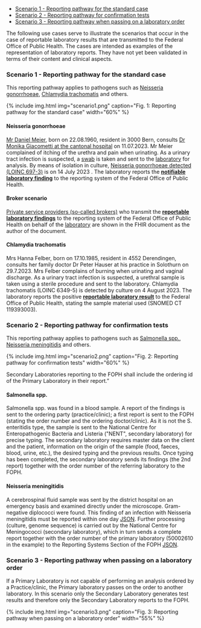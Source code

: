 - [Scenario 1 - Reporting pathway for the standard case](#scenario-1---reporting-pathway-for-the-standard-case)
- [Scenario 2 - Reporting pathway for confirmation tests](#scenario-2---reporting-pathway-for-confirmation-tests)
- [Scenario 3 - Reporting pathway when passing on a laboratory order](#scenario-3---reporting-pathway-when-passing-on-a-laboratory-order)

The following use cases serve to illustrate the scenarios that occur in the case of reportable laboratory results that are transmitted to the Federal Office of Public Health. The cases are intended as examples of the representation of laboratory reports. They have not yet been validated in terms of their content and clinical aspects.

### Scenario 1 - Reporting pathway for the standard case

This reporting pathway applies to pathogens such as [Neisseria gonorrhoeae](#neisseria-gonorrhoeae), [Chlamydia trachomatis](#chlamydia-trachomatis) and others.

{% include img.html img="scenario1.png" caption="Fig. 1: Reporting pathway for the standard case" width="60%" %}

#### Neisseria gonorrhoeae

[Mr Daniel Meier](Patient-Pat-001.html), born on 22.08.1960, resident in 3000 Bern, consults [Dr Monika Giacometti at the cantonal hospital](PractitionerRole-1PR-KsAbc.html) on 11.07.2023. Mr Meier complained of itching of the urethra and pain when urinating. As a urinary tract infection is suspected, a [swab](Specimen-1Spec-Specimen.html) is taken and sent to the [laboratory](Organization-1Org-Labor.html) for analysis. By means of isolation in culture, [Neisseria gonorrhoeae detected (LOINC 697-3)](Observation-1Obs-NeisseriaGonorrhoeae.html) is on 14 July 2023 . The laboratory reports the [**notifiable laboratory finding**](Bundle-1Doc-NeisseriaGonorrhoeae.html) to the reporting system of the Federal Office of Public Health.

#### Broker scenario

[Private service providers (so-called brokers)](Organization-1bOrg-Broker.html) who transmit the [**reportable laboratory findings**](Bundle-1bDoc-NeisseriaGonorrhoeae.html) to the reporting system of the Federal Office of Public Health on behalf of the [laboratory](Organization-1bOrg-Labor.html) are shown in the FHIR document as the author of the document.

#### Chlamydia trachomatis

Mrs Hanna Felber, born on 17.10.1985, resident in 4552 Derendingen, consults her family doctor Dr Peter Hauser at his practice in Solothurn on 29.7.2023. Mrs Felber complains of burning when urinating and vaginal discharge. As a urinary tract infection is suspected, a urethral sample is taken using a sterile procedure and sent to the laboratory. Chlamydia trachomatis (LOINC 6349-5) is detected by culture on 4 August 2023. The laboratory reports the positive [**reportable laboratory result**](Bundle-2Doc-ChlamydiaTrachomatis.html) to the Federal Office of Public Health, stating the sample material used (SNOMED CT 119393003).

### Scenario 2 - Reporting pathway for confirmation tests

This reporting pathway applies to pathogens such as [Salmonella spp.](#salmonella-spp), [Neisseria meningitidis](#neisseria-meningitidis) and others.

{% include img.html img="scenario2.png" caption="Fig. 2: Reporting pathway for confirmation tests" width="60%" %}

Secondary Laboratories reporting to the FOPH shall include the ordering id of the Primary Laboratory in their report.”

#### Salmonella spp.

Salmonella spp. was found in a blood sample. A report of the findings is sent to the ordering party (practice/clinic); a first report is sent to the FOPH (stating the order number and the ordering doctor/clinic). As it is not the S. enteritidis type, the sample is sent to the National Centre for Enteropathogenic Bacteria and Listeria ("NENT", secondary laboratory) for precise typing. The secondary laboratory requires master data on the client and the patient, information on the origin of the sample (food, faeces, blood, urine, etc.), the desired typing and the previous results. Once typing has been completed, the secondary laboratory sends its findings (the 2nd report) together with the order number of the referring laboratory to the FOPH.

#### Neisseria meningitidis

A cerebrospinal fluid sample was sent by the district hospital on an emergency basis and examined directly under the microscope. Gram-negative diplococci were found. This finding of an infection with Neisseria meningitidis must be reported within one day [JSON](Bundle-17Doc-Neisseria.json.html). Further processing (culture, genome sequence) is carried out by the National Centre for Meningococci (secondary laboratory), which in turn sends a complete report together with the order number of the primary laboratory (50002610 in the example) to the Reporting Systems Section of the FOPH [JSON](Bundle-14Doc-Neisseriameningitidis-confirmationtest.json.html).

### Scenario 3 - Reporting pathway when passing on a laboratory order

If a Primary Laboratory is not capable of performing an analysis ordered by a Practice/clinic, the Primary laboratory passes on the order to another laboratory. In this scenario only the Secondary Laboratory generates test results and therefore only the Secondary Laboratory reports to the FOPH.

{% include img.html img="scenario3.png" caption="Fig. 3: Reporting pathway when passing on a laboratory order" width="55%" %}
